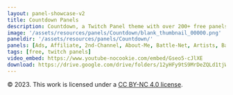 ```yaml
---
layout: panel-showcase-v2 
title: Countdown Panels 
description: Countdown, a Twitch Panel theme with over 200+ free panels. 
image: '/assets/resources/panels/Countdown/blank_thumbnail_00000.png'
paneldir: '/assets/resources/panels/Countdown/'
panels: [Ads, Affiliate, 2nd-Channel, About-Me, Battle-Net, Artists, Background, ArtStation, Birthday, BTTV, Calendar, Blog, Charity, Chat-Rules, Clips, Channel-Points, Emotes, Fanmail, Donate, Editor, Friends, Games, Gear, FAQ, Hardware, Hive, Hall-of-Fame, Hall-of-Shame, Ko-Fi, Languages, Leaderboard, Links, Music, Mastadon, Merch, Mods, New-Channel, P.O, Partners, My-Shop, Sponsorships, Subscribe, Support, TikTok, Perks, Playlist, Pronouns, Rules]
tags: [free, twitch panels]
video_embed: https://www.youtube-nocookie.com/embed/Gseo5-cJlXE
download: https://drive.google.com/drive/folders/12yHFy9tS9MrDeZQLd1tjWRbA8ZKgPNi6?usp=share_link
---
```


© 2023. This work is licensed under a [CC BY-NC 4.0 license](https://creativecommons.org/licenses/by-nc/4.0/).